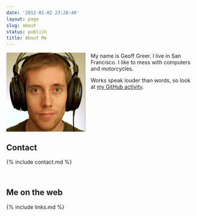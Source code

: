 ```yaml
---
date: '2012-01-02 23:28:40'
layout: page
slug: about
status: publish
title: About Me
---
```


<img height="210" width="210" src="/me.jpg" style="float: left; padding-right: 1em;">

My name is Geoff Greer. I live in San Francisco. I like to mess with computers and motorcycles.

Works speak louder than words, so look at [my GitHub activity](https://github.com/ggreer).


<br style="clear: both;" />

## Contact
{% include contact.md %}

<br />

## Me on the web
{% include links.md %}
